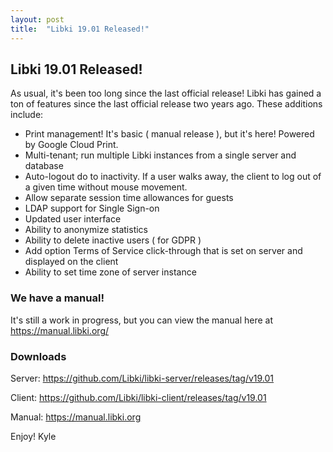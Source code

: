```yaml
---
layout: post
title:  "Libki 19.01 Released!"
---
```

## Libki 19.01 Released!

As usual, it's been too long since the last official release! Libki has gained a ton of features since the last official release two years ago. These additions include:
* Print management! It's basic ( manual release ), but it's here! Powered by Google Cloud Print.
* Multi-tenant; run multiple Libki instances from a single server and database
* Auto-logout do to inactivity. If a user walks away, the client to log out of a given time without mouse movement.
* Allow separate session time allowances for guests
* LDAP support for Single Sign-on
* Updated user interface
* Ability to anonymize statistics
* Ability to delete inactive users ( for GDPR )
* Add option Terms of Service click-through that is set on server and displayed on the client
* Ability to set time zone of server instance

### We have a manual!
It's still a work in progress, but you can view the manual here at https://manual.libki.org/

### Downloads
Server: https://github.com/Libki/libki-server/releases/tag/v19.01

Client: https://github.com/Libki/libki-client/releases/tag/v19.01

Manual: https://manual.libki.org

Enjoy!
Kyle
